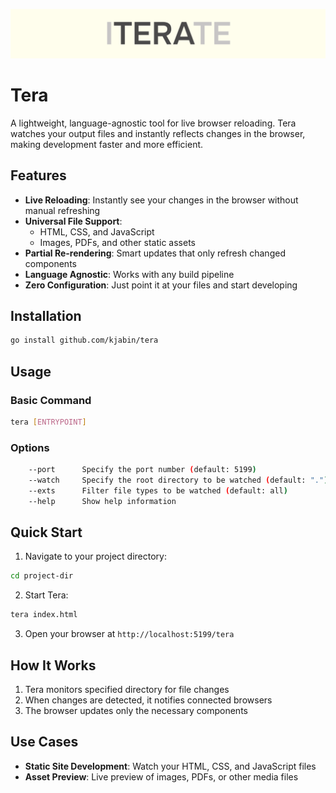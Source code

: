 ![tera](assets/tera.png)

# Tera

A lightweight, language-agnostic tool for live browser reloading. Tera watches your output files and instantly reflects changes in the browser, making development faster and more efficient.

## Features

- **Live Reloading**: Instantly see your changes in the browser without manual refreshing
- **Universal File Support**: 
  - HTML, CSS, and JavaScript
  - Images, PDFs, and other static assets
- **Partial Re-rendering**: Smart updates that only refresh changed components
- **Language Agnostic**: Works with any build pipeline
- **Zero Configuration**: Just point it at your files and start developing

## Installation

```bash
go install github.com/kjabin/tera
```

## Usage

### Basic Command
```bash
tera [ENTRYPOINT] 
```

### Options
```bash
    --port      Specify the port number (default: 5199)
    --watch     Specify the root directory to be watched (default: ".")
    --exts      Filter file types to be watched (default: all)
    --help      Show help information
```

## Quick Start

1. Navigate to your project directory:
```bash
cd project-dir
```

2. Start Tera:
```bash
tera index.html 
```

3. Open your browser at `http://localhost:5199/tera`

## How It Works

1. Tera monitors specified directory for file changes
2. When changes are detected, it notifies connected browsers
3. The browser updates only the necessary components

## Use Cases

- **Static Site Development**: Watch your HTML, CSS, and JavaScript files
- **Asset Preview**: Live preview of images, PDFs, or other media files
